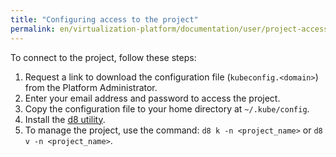 ```yaml
---
title: "Configuring access to the project"
permalink: en/virtualization-platform/documentation/user/project-access.html
---
```


To connect to the project, follow these steps:

1. Request a link to download the configuration file (`kubeconfig.<domain>`) from the Platform Administrator.
1. Enter your email address and password to access the project.
1. Copy the configuration file to your home directory at `~/.kube/config`.
1. Install the [d8 utility](/products/kubernetes-platform/documentation/v1/cli/d8/).
1. To manage the project, use the command: `d8 k -n <project_name>` or `d8 v -n <project_name>`.
